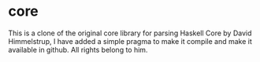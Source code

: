 # core

This is a clone of the original core library for parsing Haskell Core by David Himmelstrup, I have added a simple pragma to make it compile and make it available in github. All rights belong to him.
